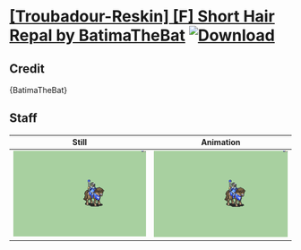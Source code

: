 # [\[Troubadour-Reskin\] \[F\] Short Hair Repal by BatimaTheBat](./) [![Download](https://img.shields.io/badge/Download--red?style=social&logo=github)](https://minhaskamal.github.io/DownGit/#/home?url=https://github.com/Klokinator/FE-Repo/tree/main/Battle%20Animations%2FMounted%20-%20Valks%2C%20MKs%2C%20Magi%2F%5BTroubadour-Reskin%5D%20%5BF%5D%20Short%20Hair%20Repal%20by%20BatimaTheBat%2F7.%20Staff)

## Credit

{BatimaTheBat}

## Staff

| Still | Animation |
| :---: | :-------: |
| ![Staff still](./Staff_000.png) | ![Staff animation](./Staff.gif) |
